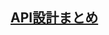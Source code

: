 ## [API設計まとめ](https://qiita.com/KNR109/items/d3b6aa8803c62238d990?utm_source=Qiita%E3%83%8B%E3%83%A5%E3%83%BC%E3%82%B9&utm_campaign=30c7bd08e7-Qiita_newsletter_541_11_16_2022&utm_medium=email&utm_term=0_e44feaa081-30c7bd08e7-33166269)
